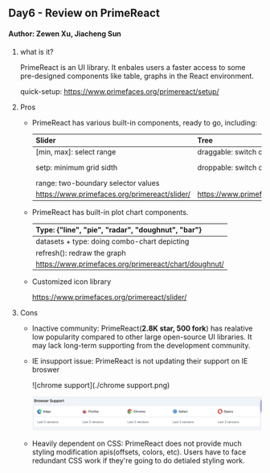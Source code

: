 ## Day6 - Review on PrimeReact

####  Author: Zewen Xu, Jiacheng Sun


1. what is it?

   PrimeReact is an UI library. It enbales users a faster access to some pre-designed components like table, graphs in the React environment.

   quick-setup: https://www.primefaces.org/primereact/setup/

2. Pros

   - PrimeReact has various built-in components, ready to go, including:

     | Slider                                        | Tree                                        | Table                                                        |
     | --------------------------------------------- | ------------------------------------------- | ------------------------------------------------------------ |
     | [min, max]: select range                      | draggable: switch on/off node dragging      | sortFunction: customize sorting behavior                     |
     | setp: minimum grid sidth                      | droppable: switch on/off node dropping      | cellEditValidatorEvent: trigger the validation, value includes {"click", "clur", ...} |
     | range: two-boundary selector values           |                                             | editor: enable cell editor input                             |
     | https://www.primefaces.org/primereact/slider/ | https://www.primefaces.org/primereact/tree/ | https://www.primefaces.org/primereact/datatable/             |

   - PrimeReact has built-in plot chart components.

     | Type: {"line", "pie", "radar", "doughnut", "bar"}     |
     | ----------------------------------------------------- |
     | datasets + type: doing combo-chart depicting          |
     | refresh(): redraw the graph                           |
     | https://www.primefaces.org/primereact/chart/doughnut/ |

   - Customized icon library

     https://www.primefaces.org/primereact/slider/

3. Cons

   - Inactive community: PrimeReact(**2.8K star, 500 fork**) has realative low popularity compared to other large open-source UI libraries. It may lack long-term supporting from the development community.

   - IE insupport issue: PrimeReact is not updating their support on IE broswer

     ![chrome support](./chrome support.png)

     <img src="./chrome support.png"/>
   
   - Heavily dependent on CSS: PrimeReact does not provide much styling modification apis(offsets, colors, etc). Users have to face redundant CSS work if they're going to do detialed styling work.

